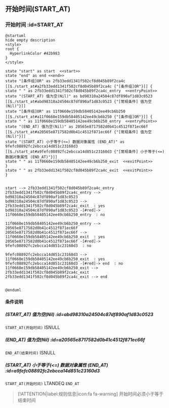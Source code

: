 ## 开始时间(START_AT) <!-- {docsify-ignore-all} -->

   

### 开始时间 :id=START_AT

```plantuml
@startuml
hide empty description
<style>
root {
  HyperlinkColor #42b983
}
</style>

state "start" as start  <<start>>
state "end" as end <<end>>
state "[条件组]OR" as 2fb33edd1341f502cf8d045b89f2ca4c [[$./start_at#a2fb33edd1341f502cf8d045b89f2ca4c {"[条件组]OR"}]] {
state " " as 2fb33edd1341f502cf8d045b89f2ca4c_entry  <<entryPoint>>
state "(START_AT) 值为空(Nil)" as bd98310a24504c87df890af1d83c0523 [[$./start_at#abd98310a24504c87df890af1d83c0523 {"[常规条件] 值为空(Nil)"}]]
state "[条件组]OR" as 11f0660e159db58405142ee49cb6b250 [[$./start_at#a11f0660e159db58405142ee49cb6b250 {"[条件组]OR"}]] {
state " " as 11f0660e159db58405142ee49cb6b250_entry  <<entryPoint>>
state "(END_AT) 值为空(Nil)" as 20565e8717582d0b41c4512f871ec66f [[$./start_at#a20565e8717582d0b41c4512f871ec66f {"[常规条件] 值为空(Nil)"}]]
state "(START_AT) 小于等于(<=) 数据对象属性 (END_AT)" as 9fefc08892fc2ebcca14d851c23160d3 [[$./start_at#a9fefc08892fc2ebcca14d851c23160d3 {"[常规条件] 小于等于(<=) 数据对象属性 (END_AT)"}]]
state " " as 11f0660e159db58405142ee49cb6b250_exit  <<exitPoint>>
}
state " " as 2fb33edd1341f502cf8d045b89f2ca4c_exit  <<exitPoint>>
}


start --> 2fb33edd1341f502cf8d045b89f2ca4c_entry 
2fb33edd1341f502cf8d045b89f2ca4c_entry --> bd98310a24504c87df890af1d83c0523 
bd98310a24504c87df890af1d83c0523 --> 2fb33edd1341f502cf8d045b89f2ca4c_exit  : yes
bd98310a24504c87df890af1d83c0523 -[#red]-> 11f0660e159db58405142ee49cb6b250_entry  : no

11f0660e159db58405142ee49cb6b250_entry --> 20565e8717582d0b41c4512f871ec66f 
20565e8717582d0b41c4512f871ec66f --> 11f0660e159db58405142ee49cb6b250_exit  : yes
20565e8717582d0b41c4512f871ec66f -[#red]-> 9fefc08892fc2ebcca14d851c23160d3  : no

9fefc08892fc2ebcca14d851c23160d3 --> 11f0660e159db58405142ee49cb6b250_exit  : yes
9fefc08892fc2ebcca14d851c23160d3 -[#red]-> end  : no
11f0660e159db58405142ee49cb6b250_exit --> 2fb33edd1341f502cf8d045b89f2ca4c_exit 
2fb33edd1341f502cf8d045b89f2ca4c_exit --> end 


@enduml
```

#### 条件说明

##### (START_AT) 值为空(Nil) :id=abd98310a24504c87df890af1d83c0523



`START_AT(开始时间)` ISNULL 

##### (END_AT) 值为空(Nil) :id=a20565e8717582d0b41c4512f871ec66f



`END_AT(结束时间)` ISNULL 

##### (START_AT) 小于等于(<=) 数据对象属性 (END_AT) :id=a9fefc08892fc2ebcca14d851c23160d3



`START_AT(开始时间)` LTANDEQ  `END_AT`

> [!ATTENTION|label:规则信息|icon:fa fa-warning]
> 开始时间必须小于等于结束时间







